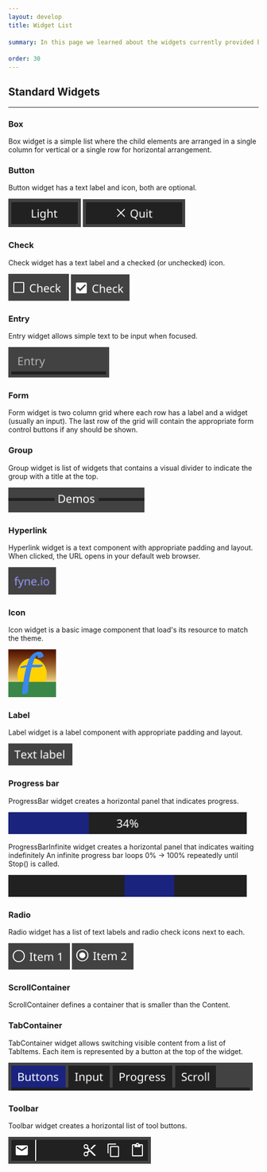 ```yaml
---
layout: develop
title: Widget List

summary: In this page we learned about the widgets currently provided by the Fyne toolkit. As these are all built on the same canvas objects they will work identically on all the supported platforms. If you don't find the widget you are looking for it would be possible to create a <a href="/develop/customwidget.html">custom widget</a>

order: 30
---
```


## Standard Widgets

---

### Box

Box widget is a simple list where the child elements are arranged in a single column for vertical or a single row for horizontal arrangement.

### Button

Button widget has a text label and icon, both are optional.

![Button](/develop/widget/button.png)
 ![Button with Icon](/develop/widget/button-icon.png)

### Check

Check widget has a text label and a checked (or unchecked) icon.

![Check](/develop/widget/check.png) ![Check On](/develop/widget/check-on.png)

### Entry

Entry widget allows simple text to be input when focused.

![Entry](/develop/widget/entry.png)

### Form

Form widget is two column grid where each row has a label and a widget (usually an input). The last row of the grid will contain the appropriate form control buttons if any should be shown.

### Group

Group widget is list of widgets that contains a visual divider to indicate the group with a title at the top.

![Group](/develop/widget/group.png)

### Hyperlink

Hyperlink widget is a text component with appropriate padding and layout. When clicked, the URL opens in your default web browser.

![Hyperlink](/develop/widget/hyperlink.png)

### Icon

Icon widget is a basic image component that load's its resource to match the theme.

![Icon](/develop/widget/icon.png)

### Label

Label widget is a label component with appropriate padding and layout.

![Label](/develop/widget/label.png)

### Progress bar

ProgressBar widget creates a horizontal panel that indicates progress.

![Progress](/develop/widget/progress.png)

ProgressBarInfinite widget creates a horizontal panel that indicates waiting indefinitely An infinite progress bar loops 0% -> 100% repeatedly until Stop() is called.

![Progress Infinite](/develop/widget/progress-infinite.png)

### Radio

Radio widget has a list of text labels and radio check icons next to each.

![Radio](/develop/widget/radio.png) ![Radio On](/develop/widget/radio-on.png)

### ScrollContainer

ScrollContainer defines a container that is smaller than the Content.

### TabContainer

TabContainer widget allows switching visible content from a list of TabItems. Each item is represented by a button at the top of the widget.

![Tab Container](/develop/widget/tabcontainer.png)

### Toolbar

Toolbar widget creates a horizontal list of tool buttons.

![Toolbar](/develop/widget/toolbar.png)

